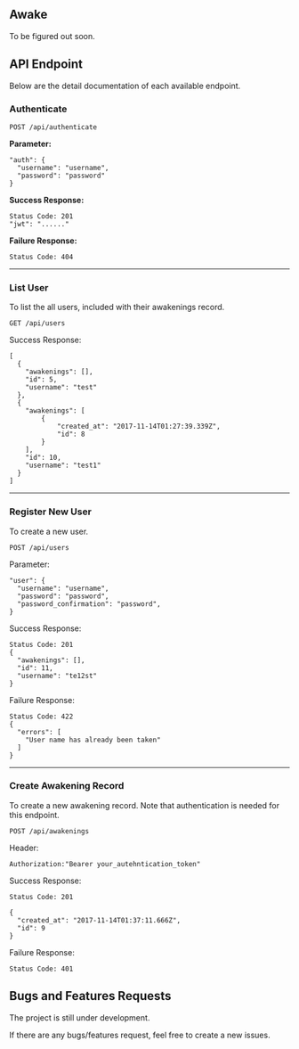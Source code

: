 ## Awake
To be figured out soon.

## API Endpoint
Below are the detail documentation of each available endpoint. 

### Authenticate
```
POST /api/authenticate
```
**Parameter:**
```
"auth": {
  "username": "username",
  "password": "password"
}
```
**Success Response:**
```
Status Code: 201
"jwt": "......"
```
**Failure Response:**
```
Status Code: 404
```

---

### List User
To list the all users, included with their awakenings record.

```
GET /api/users
```
Success Response:
```
[
  {
    "awakenings": [],
    "id": 5,
    "username": "test"
  },
  {
    "awakenings": [
        {
            "created_at": "2017-11-14T01:27:39.339Z",
            "id": 8
        }
    ],
    "id": 10,
    "username": "test1"
  }
]
```

---

### Register New User
To create a new user.

```
POST /api/users
```
Parameter:
```
"user": {
  "username": "username",
  "password": "password",
  "password_confirmation": "password",
}
```
Success Response:
```
Status Code: 201
{
  "awakenings": [],
  "id": 11,
  "username": "te12st"
}
```
Failure Response:
```
Status Code: 422
{
  "errors": [
    "User name has already been taken"
  ]
}
```

---

### Create Awakening Record
To create a new awakening record. Note that authentication is needed for this endpoint.

```
POST /api/awakenings
```
Header:
```
Authorization:"Bearer your_autehntication_token"
```
Success Response:
```
Status Code: 201

{
  "created_at": "2017-11-14T01:37:11.666Z",
  "id": 9
}
```
Failure Response:
```
Status Code: 401
```

## Bugs and Features Requests
The project is still under development. 

If there are any bugs/features request, feel free to create a new issues.
